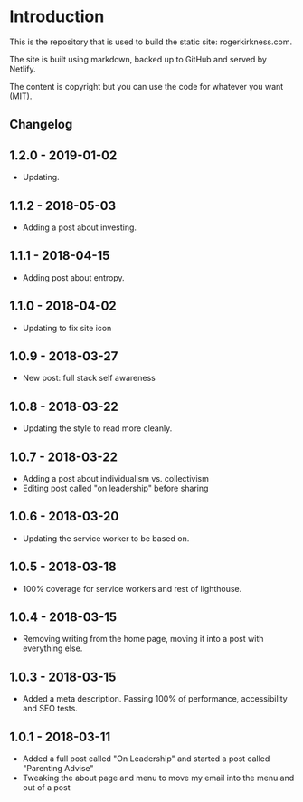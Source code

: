 # Introduction

This is the repository that is used to build the static site: rogerkirkness.com.

The site is built using markdown, backed up to GitHub and served by Netlify.

The content is copyright but you can use the code for whatever you want (MIT).

## Changelog

## 1.2.0 - 2019-01-02

* Updating.

## 1.1.2 - 2018-05-03

* Adding a post about investing.

## 1.1.1 - 2018-04-15

* Adding post about entropy.

## 1.1.0 - 2018-04-02

* Updating to fix site icon

## 1.0.9 - 2018-03-27

* New post: full stack self awareness

## 1.0.8 - 2018-03-22

* Updating the style to read more cleanly.

## 1.0.7 - 2018-03-22

* Adding a post about individualism vs. collectivism
* Editing post called "on leadership" before sharing

## 1.0.6 - 2018-03-20

* Updating the service worker to be based on. 

## 1.0.5 - 2018-03-18

* 100% coverage for service workers and rest of lighthouse.

## 1.0.4 - 2018-03-15

* Removing writing from the home page, moving it into a post with everything else.

## 1.0.3 - 2018-03-15

* Added a meta description. Passing 100% of performance, accessibility and SEO tests.

## 1.0.1 - 2018-03-11

* Added a full post called "On Leadership" and started a post called "Parenting Advise"
* Tweaking the about page and menu to move my email into the menu and out of a post
